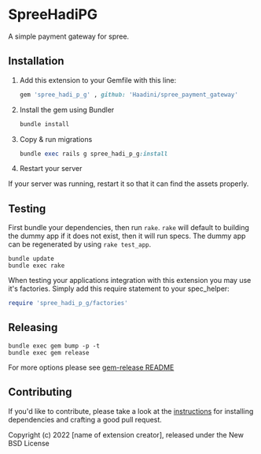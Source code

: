 # SpreeHadiPG

A simple payment gateway for spree.

## Installation

1. Add this extension to your Gemfile with this line:

    ```ruby
    gem 'spree_hadi_p_g' , github: 'Haadini/spree_payment_gateway'
    ```

2. Install the gem using Bundler

    ```ruby
    bundle install
    ```

3. Copy & run migrations

    ```ruby
    bundle exec rails g spree_hadi_p_g:install
    ```

4. Restart your server

  If your server was running, restart it so that it can find the assets properly.

## Testing

First bundle your dependencies, then run `rake`. `rake` will default to building the dummy app if it does not exist, then it will run specs. The dummy app can be regenerated by using `rake test_app`.

```shell
bundle update
bundle exec rake
```

When testing your applications integration with this extension you may use it's factories.
Simply add this require statement to your spec_helper:

```ruby
require 'spree_hadi_p_g/factories'
```

## Releasing

```shell
bundle exec gem bump -p -t
bundle exec gem release
```

For more options please see [gem-release README](https://github.com/svenfuchs/gem-release)

## Contributing

If you'd like to contribute, please take a look at the
[instructions](CONTRIBUTING.md) for installing dependencies and crafting a good
pull request.

Copyright (c) 2022 [name of extension creator], released under the New BSD License
